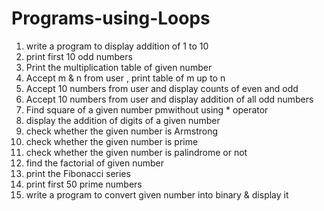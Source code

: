 # Programs-using-Loops

1. write a program to display addition of 1 to 10<br>
2. print first 10 odd numbers<br>
3. Print the multiplication table of given number<br>
4. Accept m & n from user , print table of m up to n<br>
5. Accept 10 numbers from user and display counts of even and odd<br>
6. Accept 10 numbers from user and display addition of all odd numbers<br>
7. Find square of a given number pmwithout using * operator<br>
8. display the addition of digits of a given number<br>
9. check whether the given number is Armstrong<br>
10. check whether the given number is prime<br>
11. check whether the given number is palindrome or not<br>
12. find the factorial of given number<br>
13. print the Fibonacci series<br>
14. print first 50 prime numbers<br>
15. write a program to convert given number into binary & display it<br>
